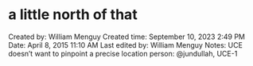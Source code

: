 # a little north of that

Created by: William Menguy
Created time: September 10, 2023 2:49 PM
Date: April 8, 2015 11:10 AM
Last edited by: William Menguy
Notes: UCE doesn’t want to pinpoint a precise location
person: @jundullah, UCE-1